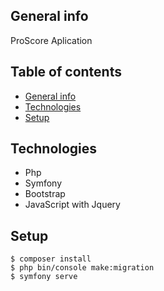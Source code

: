 ## General info
ProScore Aplication

## Table of contents
* [General info](#general-info)
* [Technologies](#technologies)
* [Setup](#setup)

## Technologies
* Php
* Symfony
* Bootstrap
* JavaScript with Jquery

## Setup
```
$ composer install
$ php bin/console make:migration
$ symfony serve
```

